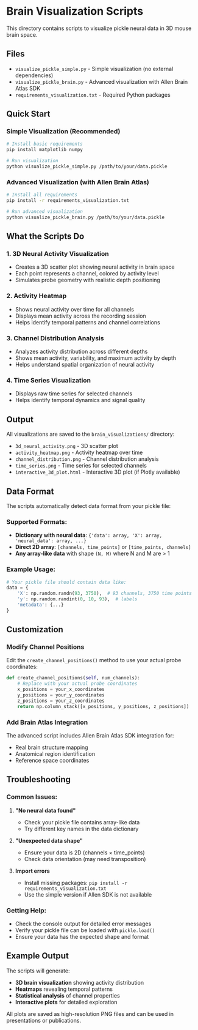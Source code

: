 # Brain Visualization Scripts

This directory contains scripts to visualize pickle neural data in 3D mouse brain space.

## Files

- `visualize_pickle_simple.py` - Simple visualization (no external dependencies)
- `visualize_pickle_brain.py` - Advanced visualization with Allen Brain Atlas SDK
- `requirements_visualization.txt` - Required Python packages

## Quick Start

### Simple Visualization (Recommended)

```bash
# Install basic requirements
pip install matplotlib numpy

# Run visualization
python visualize_pickle_simple.py /path/to/your/data.pickle
```

### Advanced Visualization (with Allen Brain Atlas)

```bash
# Install all requirements
pip install -r requirements_visualization.txt

# Run advanced visualization
python visualize_pickle_brain.py /path/to/your/data.pickle
```

## What the Scripts Do

### 1. **3D Neural Activity Visualization**
- Creates a 3D scatter plot showing neural activity in brain space
- Each point represents a channel, colored by activity level
- Simulates probe geometry with realistic depth positioning

### 2. **Activity Heatmap**
- Shows neural activity over time for all channels
- Displays mean activity across the recording session
- Helps identify temporal patterns and channel correlations

### 3. **Channel Distribution Analysis**
- Analyzes activity distribution across different depths
- Shows mean activity, variability, and maximum activity by depth
- Helps understand spatial organization of neural activity

### 4. **Time Series Visualization**
- Displays raw time series for selected channels
- Helps identify temporal dynamics and signal quality

## Output

All visualizations are saved to the `brain_visualizations/` directory:
- `3d_neural_activity.png` - 3D scatter plot
- `activity_heatmap.png` - Activity heatmap over time
- `channel_distribution.png` - Channel distribution analysis
- `time_series.png` - Time series for selected channels
- `interactive_3d_plot.html` - Interactive 3D plot (if Plotly available)

## Data Format

The scripts automatically detect data format from your pickle file:

### Supported Formats:
- **Dictionary with neural data**: `{'data': array, 'X': array, 'neural_data': array, ...}`
- **Direct 2D array**: `[channels, time_points]` or `[time_points, channels]`
- **Any array-like data** with shape `(N, M)` where N and M are > 1

### Example Usage:
```python
# Your pickle file should contain data like:
data = {
    'X': np.random.randn(93, 3750),  # 93 channels, 3750 time points
    'y': np.random.randint(0, 10, 93),  # labels
    'metadata': {...}
}
```

## Customization

### Modify Channel Positions
Edit the `create_channel_positions()` method to use your actual probe coordinates:

```python
def create_channel_positions(self, num_channels):
    # Replace with your actual probe coordinates
    x_positions = your_x_coordinates
    y_positions = your_y_coordinates  
    z_positions = your_z_coordinates
    return np.column_stack([x_positions, y_positions, z_positions])
```

### Add Brain Atlas Integration
The advanced script includes Allen Brain Atlas SDK integration for:
- Real brain structure mapping
- Anatomical region identification
- Reference space coordinates

## Troubleshooting

### Common Issues:

1. **"No neural data found"**
   - Check your pickle file contains array-like data
   - Try different key names in the data dictionary

2. **"Unexpected data shape"**
   - Ensure your data is 2D (channels × time_points)
   - Check data orientation (may need transposition)

3. **Import errors**
   - Install missing packages: `pip install -r requirements_visualization.txt`
   - Use the simple version if Allen SDK is not available

### Getting Help:
- Check the console output for detailed error messages
- Verify your pickle file can be loaded with `pickle.load()`
- Ensure your data has the expected shape and format

## Example Output

The scripts will generate:
- **3D brain visualization** showing activity distribution
- **Heatmaps** revealing temporal patterns
- **Statistical analysis** of channel properties
- **Interactive plots** for detailed exploration

All plots are saved as high-resolution PNG files and can be used in presentations or publications.
